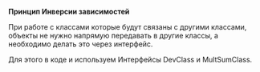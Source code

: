 **Принцип Инверсии зависимостей**

При работе с классами которые будут связаны с другими классами, 
объекты не нужно напрямую передавать в другие классы, 
а необходимо делать это через интерфейс.

Для этого в коде и используем Интерфейсы DevClass и MultSumClass.